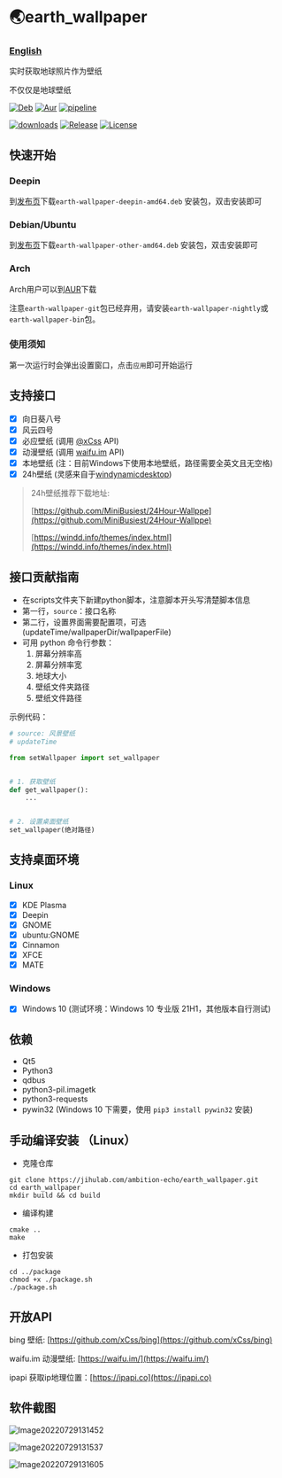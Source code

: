 # 🌏earth_wallpaper

### [English](https://github.com/ambition-echo/earth_wallpaper/blob/main/doc/README.md)

实时获取地球照片作为壁纸

不仅仅是地球壁纸

[![Deb](https://github.com/ambition-echo/earth_wallpaper/actions/workflows/deb.yml/badge.svg)](https://github.com/ambition-echo/earth_wallpaper/actions/workflows/deb.yml)
[![Aur](https://github.com/ambition-echo/earth_wallpaper/actions/workflows/aur.yml/badge.svg)](https://github.com/ambition-echo/earth_wallpaper/actions/workflows/aur.yml)
[![pipeline](https://jihulab.com/ambition-echo/earth_wallpaper/badges/main/pipeline.svg)](https://jihulab.com/ambition-echo/earth_wallpaper/commits/main)

[![downloads](https://img.shields.io/github/downloads/ambition-echo/earth_wallpaper/total)](https://github.com/ambition-echo/earth_wallpaper/releases)
[![Release](https://img.shields.io/github/v/release/ambition-echo/earth_wallpaper)](https://github.com/ambition-echo/earth_wallpaper/releases)
[![License](https://img.shields.io/github/license/ambition-echo/earth_wallpaper)](https://github.com/ambition-echo/earth_wallpaper/blob/main/LICENSE)

## 快速开始

### Deepin

到[发布页](https://jihulab.com/ambition-echo/earth_wallpaper/-/releases)下载```earth-wallpaper-deepin-amd64.deb```
安装包，双击安装即可

### Debian/Ubuntu

到[发布页](https://jihulab.com/ambition-echo/earth_wallpaper/-/releases)下载```earth-wallpaper-other-amd64.deb```
安装包，双击安装即可

### Arch

Arch用户可以到[AUR](https://aur.archlinux.org/packages/earth-wallpaper-bin)下载

注意```earth-wallpaper-git```包已经弃用，请安装```earth-wallpaper-nightly```或```earth-wallpaper-bin```包。

### 使用须知

第一次运行时会弹出设置窗口，点击```应用```即可开始运行

## 支持接口

- [x] 向日葵八号
- [x] 风云四号
- [x] 必应壁纸 (调用 [@xCss](https://github.com/xCss/bing) API)
- [x] 动漫壁纸 (调用 [waifu.im](https://waifu.im/) API)
- [x] 本地壁纸 (注：目前Windows下使用本地壁纸，路径需要全英文且无空格)
- [x] 24h壁纸 (灵感来自于[windynamicdesktop](https://github.com/t1m0thyj/windynamicdesktop))

> 24h壁纸推荐下载地址:
>
> [https://github.com/MiniBusiest/24Hour-Wallppe](https://github.com/MiniBusiest/24Hour-Wallppe)
>
> [https://windd.info/themes/index.html](https://windd.info/themes/index.html)

## 接口贡献指南

- 在scripts文件夹下新建python脚本，注意脚本开头写清楚脚本信息
- 第一行，```source```：接口名称
- 第二行，设置界面需要配置项，可选(updateTime/wallpaperDir/wallpaperFile)
- 可用 python 命令行参数：
    1. 屏幕分辨率高
    2. 屏幕分辨率宽
    3. 地球大小
    4. 壁纸文件夹路径
    5. 壁纸文件路径

示例代码：

```python
# source: 风景壁纸
# updateTime

from setWallpaper import set_wallpaper


# 1. 获取壁纸
def get_wallpaper():
    ...


# 2. 设置桌面壁纸
set_wallpaper(绝对路径)
```

## 支持桌面环境

### Linux
- [x] KDE Plasma
- [x] Deepin
- [x] GNOME
- [x] ubuntu:GNOME
- [x] Cinnamon
- [x] XFCE
- [x] MATE

### Windows
- [x] Windows 10 (测试环境：Windows 10 专业版 21H1，其他版本自行测试)

## 依赖

- Qt5
- Python3
- qdbus
- python3-pil.imagetk
- python3-requests
- pywin32 (Windows 10 下需要，使用 `pip3 install pywin32` 安装)

## 手动编译安装 （Linux）

- 克隆仓库

```shell
git clone https://jihulab.com/ambition-echo/earth_wallpaper.git
cd earth_wallpaper
mkdir build && cd build
```

- 编译构建

```shell
cmake ..
make
```

- 打包安装

```shell
cd ../package
chmod +x ./package.sh
./package.sh
```

## 开放API

bing 壁纸: [https://github.com/xCss/bing](https://github.com/xCss/bing)

waifu.im 动漫壁纸: [https://waifu.im/](https://waifu.im/)

ipapi 获取ip地理位置：[https://ipapi.co](https://ipapi.co)

## 软件截图

![Image20220729131452](https://jihulab.com/ambition-echo/img_bed/raw/main/img/Image20220729131452.png)

![Image20220729131537](https://jihulab.com/ambition-echo/img_bed/-/raw/main/img/Image20220729131537.png)

![Image20220729131605](https://jihulab.com/ambition-echo/img_bed/raw/main/img/Image20220729131605.png)
